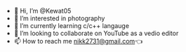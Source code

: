 - 👋 Hi, I’m @Kewat05
- 👀 I’m interested in photography
- 🌱 I’m currently learning c/c++ langauge
- 💞️ I’m looking to collaborate on YouTube as a vedio editor
- 📫 How to reach me nikk2731@gmail.com👈

<!---
Kewat05/Kewat05 is a ✨ special ✨ repository because its `README.md` (this file) appears on your GitHub profile.
You can click the Preview link to take a look at your changes.
--->
